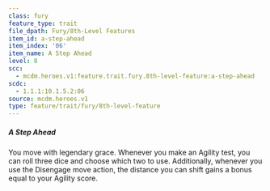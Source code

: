 ```yaml
---
class: fury
feature_type: trait
file_dpath: Fury/8th-Level Features
item_id: a-step-ahead
item_index: '06'
item_name: A Step Ahead
level: 8
scc:
  - mcdm.heroes.v1:feature.trait.fury.8th-level-feature:a-step-ahead
scdc:
  - 1.1.1:10.1.5.2:06
source: mcdm.heroes.v1
type: feature/trait/fury/8th-level-feature
---
```


##### A Step Ahead

You move with legendary grace. Whenever you make an Agility test, you can roll three dice and choose which two to use. Additionally, whenever you use the Disengage move action, the distance you can shift gains a bonus equal to your Agility score.
